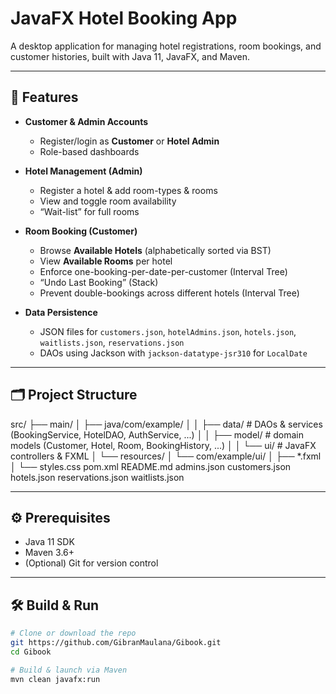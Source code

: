 # JavaFX Hotel Booking App

A desktop application for managing hotel registrations, room bookings, and customer histories, built with Java 11, JavaFX, and Maven.

---

## 🚀 Features

- **Customer & Admin Accounts**  
  - Register/login as **Customer** or **Hotel Admin**  
  - Role-based dashboards

- **Hotel Management (Admin)**  
  - Register a hotel & add room-types & rooms  
  - View and toggle room availability  
  - “Wait-list” for full rooms

- **Room Booking (Customer)**  
  - Browse **Available Hotels** (alphabetically sorted via BST)  
  - View **Available Rooms** per hotel  
  - Enforce one-booking-per-date-per-customer (Interval Tree)  
  - “Undo Last Booking” (Stack)  
  - Prevent double-bookings across different hotels (Interval Tree)

- **Data Persistence**  
  - JSON files for `customers.json`, `hotelAdmins.json`, `hotels.json`, `waitlists.json`, `reservations.json`  
  - DAOs using Jackson with `jackson-datatype-jsr310` for `LocalDate`

---

## 🗂️ Project Structure

src/
├── main/
│ ├── java/com/example/
│ │ ├── data/ # DAOs & services (BookingService, HotelDAO, AuthService, ...)
│ │ ├── model/ # domain models (Customer, Hotel, Room, BookingHistory, ...)
│ │ └── ui/ # JavaFX controllers & FXML
│ └── resources/
│ └── com/example/ui/
│ ├── *.fxml
│ └── styles.css
pom.xml
README.md
admins.json
customers.json
hotels.json
reservations.json
waitlists.json


---

## ⚙️ Prerequisites

- Java 11 SDK  
- Maven 3.6+  
- (Optional) Git for version control

---

## 🛠️ Build & Run

```bash
# Clone or download the repo
git https://github.com/GibranMaulana/Gibook.git
cd Gibook

# Build & launch via Maven
mvn clean javafx:run
